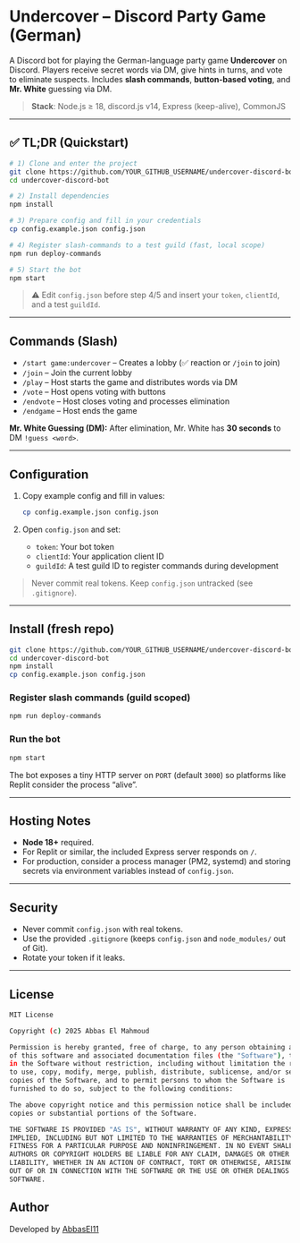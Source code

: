 # Undercover – Discord Party Game (German)

A Discord bot for playing the German-language party game **Undercover** on Discord. Players receive secret words via DM, give hints in turns, and vote to eliminate suspects. Includes **slash commands**, **button-based voting**, and **Mr. White** guessing via DM.

> **Stack**: Node.js ≥ 18, discord.js v14, Express (keep-alive), CommonJS

---

## ✅ TL;DR (Quickstart)

```bash
# 1) Clone and enter the project
git clone https://github.com/YOUR_GITHUB_USERNAME/undercover-discord-bot.git
cd undercover-discord-bot

# 2) Install dependencies
npm install

# 3) Prepare config and fill in your credentials
cp config.example.json config.json

# 4) Register slash-commands to a test guild (fast, local scope)
npm run deploy-commands

# 5) Start the bot
npm start
```

> ⚠️ Edit `config.json` before step 4/5 and insert your `token`, `clientId`, and a test `guildId`.

---

## Commands (Slash)

- `/start game:undercover` – Creates a lobby (✅ reaction or `/join` to join)
- `/join` – Join the current lobby
- `/play` – Host starts the game and distributes words via DM
- `/vote` – Host opens voting with buttons
- `/endvote` – Host closes voting and processes elimination
- `/endgame` – Host ends the game

**Mr. White Guessing (DM):** After elimination, Mr. White has **30 seconds** to DM `!guess <word>`.

---

## Configuration

1. Copy example config and fill in values:
   ```bash
   cp config.example.json config.json
   ```

2. Open `config.json` and set:
   - `token`: Your bot token
   - `clientId`: Your application client ID
   - `guildId`: A test guild ID to register commands during development

> Never commit real tokens. Keep `config.json` untracked (see `.gitignore`).

---

## Install (fresh repo)

```bash
git clone https://github.com/YOUR_GITHUB_USERNAME/undercover-discord-bot.git
cd undercover-discord-bot
npm install
cp config.example.json config.json
```

### Register slash commands (guild scoped)

```bash
npm run deploy-commands
```

### Run the bot

```bash
npm start
```

The bot exposes a tiny HTTP server on `PORT` (default `3000`) so platforms like Replit consider the process “alive”.

---

## Hosting Notes

- **Node 18+** required.
- For Replit or similar, the included Express server responds on `/`.
- For production, consider a process manager (PM2, systemd) and storing secrets via environment variables instead of `config.json`.

---

## Security

- Never commit `config.json` with real tokens.
- Use the provided `.gitignore` (keeps `config.json` and `node_modules/` out of Git).
- Rotate your token if it leaks.

---



## License
```bash
MIT License

Copyright (c) 2025 Abbas El Mahmoud

Permission is hereby granted, free of charge, to any person obtaining a copy
of this software and associated documentation files (the "Software"), to deal
in the Software without restriction, including without limitation the rights
to use, copy, modify, merge, publish, distribute, sublicense, and/or sell
copies of the Software, and to permit persons to whom the Software is
furnished to do so, subject to the following conditions:

The above copyright notice and this permission notice shall be included in all
copies or substantial portions of the Software.

THE SOFTWARE IS PROVIDED "AS IS", WITHOUT WARRANTY OF ANY KIND, EXPRESS OR
IMPLIED, INCLUDING BUT NOT LIMITED TO THE WARRANTIES OF MERCHANTABILITY,
FITNESS FOR A PARTICULAR PURPOSE AND NONINFRINGEMENT. IN NO EVENT SHALL THE
AUTHORS OR COPYRIGHT HOLDERS BE LIABLE FOR ANY CLAIM, DAMAGES OR OTHER
LIABILITY, WHETHER IN AN ACTION OF CONTRACT, TORT OR OTHERWISE, ARISING FROM,
OUT OF OR IN CONNECTION WITH THE SOFTWARE OR THE USE OR OTHER DEALINGS IN THE
SOFTWARE.
```

## Author
Developed by [AbbasEl11](https://https://github.com/AbbasEl11)
